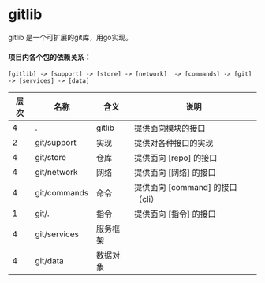 # gitlib
gitlib 是一个可扩展的git库，用go实现。


#### 项目内各个包的依赖关系：
    [gitlib] -> [support] -> [store] -> [network]  -> [commands] -> [git] -> [services] -> [data]


| 层次 | 名称         | 含义     | 说明                             |
| ---- | ------------ | -------- | -------------------------------- |
| 4    | .            | gitlib   | 提供面向模块的接口               |
| 2    | git/support  | 实现     | 提供对各种接口的实现             |
| 4    | git/store    | 仓库     | 提供面向 [repo] 的接口           |
| 4    | git/network  | 网络     | 提供面向 [网络] 的接口           |
| 4    | git/commands | 命令     | 提供面向 [command] 的接口（cli） |
| 1    | git/.        | 指令     | 提供面向 [指令] 的接口           |
| 4    | git/services | 服务框架 |                                  |
| 4    | git/data     | 数据对象 |                                  |

